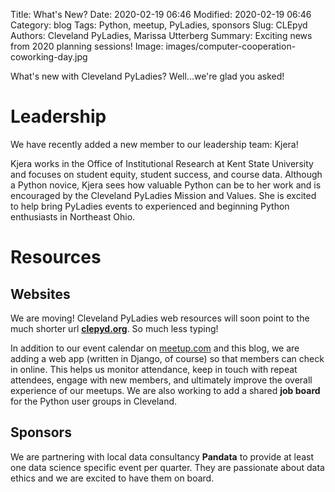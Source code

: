 Title: What's New?
Date: 2020-02-19 06:46
Modified: 2020-02-19 06:46
Category: blog
Tags: Python, meetup, PyLadies, sponsors
Slug: CLEpyd
Authors: Cleveland PyLadies, Marissa Utterberg
Summary: Exciting news from 2020 planning sessions!
Image: images/computer-cooperation-coworking-day.jpg

What's new with Cleveland PyLadies? Well...we're glad you asked!

# Leadership

We have recently added a new member to our leadership team: Kjera!

Kjera works in the Office of Institutional Research at Kent State University and focuses on student equity, student success, and course data.
Although a Python novice, Kjera sees how valuable Python can be to her work and is encouraged by the Cleveland PyLadies Mission and Values.
She is excited to help bring PyLadies events to experienced and beginning Python enthusiasts in Northeast Ohio.

# Resources

## Websites

We are moving! Cleveland PyLadies web resources will soon point to the much
shorter url __[clepyd.org](https://clepyd.org)__. So much less typing!

In addition to our event calendar on [meetup.com](https://www.meetup.com/CLE-PyLadies/) and this blog,
we are adding a web app (written in Django, of course) so that members can check in online.
This helps us monitor attendance, keep in touch with repeat attendees, engage with new members, and
ultimately improve the overall experience of our meetups. We are also working to add a shared
__job board__ for the Python user groups in Cleveland.

## Sponsors

We are partnering with local data consultancy __Pandata__ to provide at least one data science
specific event per quarter. They are passionate about data ethics and we are excited to have
them on board.
